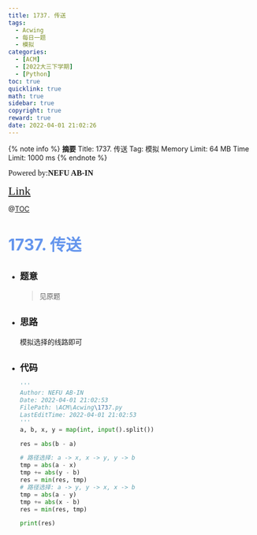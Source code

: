 ```yaml
---
title: 1737. 传送
tags:
  - Acwing
  - 每日一题
  - 模拟
categories:
  - [ACM]
  - [2022大三下学期]
  - [Python]
toc: true
quicklink: true
math: true
sidebar: true
copyright: true
reward: true
date: 2022-04-01 21:02:26
---
```



{% note info %}
**摘要**
Title: 1737. 传送
Tag: 模拟
Memory Limit: 64 MB
Time Limit: 1000 ms
{% endnote %}
<!-- more -->

<font size=3 face=楷体>Powered by:**NEFU AB-IN**</font>

<font color=#FFA500 size=5 face=楷体>[Link](https://www.acwing.com/problem/content/1739/)</font>

@[TOC](文章目录)

# <font color=#6495ED size=6>1737. 传送</font>

* ## <font size=4 face=粗体>题意</font>

  >见原题

* ## <font size=4 face=粗体>思路</font>

  模拟选择的线路即可

* ## <font size=4 face=粗体>代码</font>

  ```python
  '''
  Author: NEFU AB-IN
  Date: 2022-04-01 21:02:53
  FilePath: \ACM\Acwing\1737.py
  LastEditTime: 2022-04-01 21:02:53
  '''
  a, b, x, y = map(int, input().split())

  res = abs(b - a)

  # 路径选择: a -> x, x -> y, y -> b
  tmp = abs(a - x)
  tmp += abs(y - b)
  res = min(res, tmp)
  # 路径选择: a -> y, y -> x, x -> b
  tmp = abs(a - y)
  tmp += abs(x - b)
  res = min(res, tmp)

  print(res)
  ```